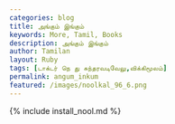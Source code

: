 ```yaml
---  
categories: blog  
title: அங்கும் இங்கும்
keywords: More, Tamil, Books  
description: அங்கும் இங்கும்
author: Tamilan  
layout: Ruby  
tags: [டாக்டர் நெ து சுந்தரவடிவேலு,விக்கிமூலம்]
permalink: angum_inkum  
featured: /images/noolkal_96_6.png  
---  
```

{% include install_nool.md %} 

